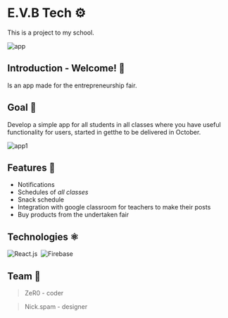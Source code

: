# E.V.B Tech ⚙️
This is a project to my school.

![app](https://user-images.githubusercontent.com/99215787/199815730-b3becdb8-c9c1-4858-8ce6-816e838c3bfc.png)


## Introduction - Welcome! 📱

Is an app made for the entrepreneurship fair.

## Goal  📒 
Develop a simple app for all students in all classes where you have useful functionality for users, started in getthe to be delivered in October.


![app1](https://user-images.githubusercontent.com/99215787/199842086-855a8846-d77b-4994-ace3-ae8175d0a2ce.png)

## Features 🥤

- Notifications
- Schedules of *all classes*
- Snack schedule
- Integration with google classroom for teachers to make their posts
- Buy products from the undertaken fair

## Technologies ⚛️

![React.js](https://img.shields.io/badge/-React.js-0D1117?style=for-the-badge&logo=react&labelColor=0D1117)&nbsp;
![Firebase](https://img.shields.io/badge/-Firebase-0D1117?style=for-the-badge&logo=firebase&labelColor=0D1117)&nbsp;

## Team  💜 
> ZeR0 - coder

> Nick.spam - designer 
